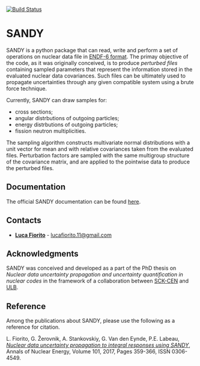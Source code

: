 [![Build Status](https://travis-ci.org/luca-fiorito-11/sandy.svg?branch=devel)](https://travis-ci.org/luca-fiorito-11/sandy)

# SANDY

SANDY is a python package that can read, write and perform a set of operations on nuclear data file in 
[ENDF-6 format](https://www.oecd-nea.org/dbdata/data/manual-endf/endf102.pdf).
The primay objective of the code, as it was originally conceived, is to produce *perturbed files* containing sampled parameters 
that represent the information stored in the evaluated nuclear data covariances.
Such files can be ultimately used to propagate uncertainties through any given compatible system using a brute force technique.

Currently, SANDY can draw samples for:
 - cross sections;
 - angular distrbutions of outgoing particles;
 - energy distrbutions of outgoing particles;
 - fission neutron multiplicities.
 
The sampling algorithm constructs multivariate normal distributions with a unit vector for mean and with relative 
covariances taken from the evaluated files.
Perturbation factors are sampled with the same multigroup structure of the covariance matrix, and are applied to the pointwise 
data to produce the perturbed files. 

## Documentation

The official SANDY documentation can be found [here](https://luca-fiorito-11.github.io/sandy-docs/index.html).

## <a name="contacts"></a>Contacts

* [**Luca Fiorito**](https://github.com/luca-fiorito-11) - lucafiorito.11@gmail.com

## Acknowledgments

SANDY was conceived and developed as a part of the PhD thesis on *Nuclear data uncertainty propagation and uncertainty quantification in nuclear codes* in the framework of a collaboration between [SCK-CEN](https://www.sckcen.be) and [ULB](http://www.ulb.ac.be).


## <a name="refrence"></a>Reference
Among the publications about SANDY, please use the following as a reference for citation.

L. Fiorito, G. Žerovnik, A. Stankovskiy, G. Van den Eynde, P.E. Labeau, [*Nuclear data uncertainty propagation to integral responses using SANDY*](http://www.sciencedirect.com/science/article/pii/S0306454916305278), Annals of Nuclear Energy, Volume 101, 2017, Pages 359-366, ISSN 0306-4549.






